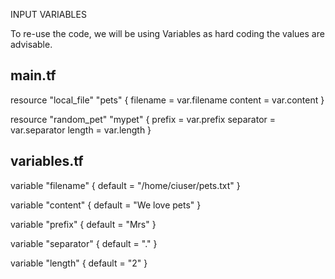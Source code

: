 INPUT VARIABLES

To re-use the code, we will be using Variables as hard coding the values are advisable.

main.tf
-------
resource "local_file" "pets" {
    filename = var.filename
    content = var.content
}

resource "random_pet" "mypet" {
    prefix = var.prefix
    separator = var.separator
    length = var.length
}


variables.tf
------------
variable "filename" {
    default = "/home/ciuser/pets.txt"
}

variable "content" {
    default = "We love pets"
}

variable "prefix" {
    default = "Mrs"
}

variable "separator" {
    default = "."
}

variable "length" {
    default = "2"
}